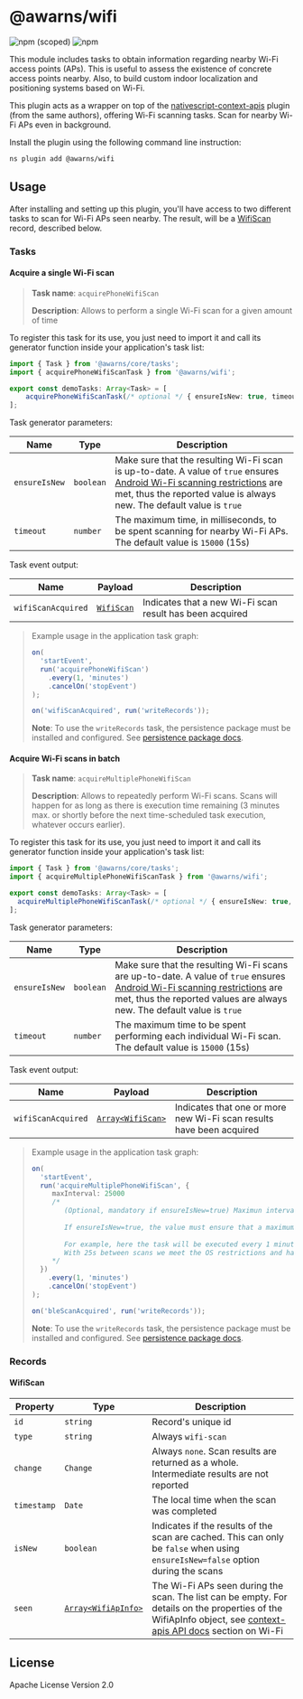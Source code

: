 # @awarns/wifi
![npm (scoped)](https://img.shields.io/npm/v/@awarns/wifi)
![npm](https://img.shields.io/npm/dm/@awarns/wifi)

This module includes tasks to obtain information regarding nearby Wi-Fi access points (APs). This is useful to assess the existence of concrete access points nearby. Also, to build custom indoor localization and positioning systems based on Wi-Fi.

This plugin acts as a wrapper on top of the [nativescript-context-apis](https://github.com/GeoTecINIT/nativescript-context-apis) plugin (from the same authors), offering Wi-Fi scanning tasks. Scan for nearby Wi-Fi APs even in background.

Install the plugin using the following command line instruction:

```bash
ns plugin add @awarns/wifi
```
## Usage

After installing and setting up this plugin, you'll have access to two different tasks to scan for Wi-Fi APs seen nearby. The result, will be a [WifiScan](#wifiscan) record, described below.

### Tasks

#### Acquire a single Wi-Fi scan

> **Task name**: `acquirePhoneWifiScan`
>
> **Description**: Allows to perform a single Wi-Fi scan for a given amount of time

To register this task for its use, you just need to import it and call its generator function inside your application's task list:

```ts
import { Task } from '@awarns/core/tasks';
import { acquirePhoneWifiScanTask } from '@awarns/wifi';

export const demoTasks: Array<Task> = [
    acquirePhoneWifiScanTask(/* optional */ { ensureIsNew: true, timeout: 15000 }),
];
```
Task generator parameters:

| Name           | Type            | Description                                                                                                                                                                                                                                                                                |
|----------------|-----------------|--------------------------------------------------------------------------------------------------------------------------------------------------------------------------------------------------------------------------------------------------------------------------------------------|
| `ensureIsNew`  | `boolean`       | Make sure that the resulting Wi-Fi scan is up-to-date. A value of `true` ensures [Android Wi-Fi scanning restrictions](https://developer.android.com/guide/topics/connectivity/wifi-scan#wifi-scan-throttling) are met, thus the reported value is always new. The default value is `true` |
| `timeout`      | `number`        | The maximum time, in milliseconds, to be spent scanning for nearby Wi-Fi APs. The default value is `15000` (15s)                                                                                                                                                                           |

Task event output:

| Name               | Payload                 | Description                                              |
|--------------------|-------------------------|----------------------------------------------------------|
| `wifiScanAcquired` | [`WifiScan`](#wifiscan) | Indicates that a new Wi-Fi scan result has been acquired |

> Example usage in the application task graph:
> ```ts
> on(
>   'startEvent',
>   run('acquirePhoneWifiScan')
>     .every(1, 'minutes')
>     .cancelOn('stopEvent')
> );
> 
> on('wifiScanAcquired', run('writeRecords'));
>```
> **Note**: To use the `writeRecords` task, the persistence package must be installed and configured. See [persistence package docs](../persistence/README.md).

#### Acquire Wi-Fi scans in batch

> **Task name**: `acquireMultiplePhoneWifiScan`
>
> **Description**: Allows to repeatedly perform Wi-Fi scans. Scans will happen for as long as there is execution time remaining (3 minutes max. or shortly before the next time-scheduled task execution, whatever occurs earlier).

To register this task for its use, you just need to import it and call its generator function inside your application's task list:

```ts
import { Task } from '@awarns/core/tasks';
import { acquireMultiplePhoneWifiScanTask } from '@awarns/wifi';

export const demoTasks: Array<Task> = [
  acquireMultiplePhoneWifiScanTask(/* optional */ { ensureIsNew: true, timeout: 15000 }),
];
```
Task generator parameters:

| Name          | Type      | Description                                                                                                                                                                                                                                                                                    |
|---------------|-----------|------------------------------------------------------------------------------------------------------------------------------------------------------------------------------------------------------------------------------------------------------------------------------------------------|
| `ensureIsNew` | `boolean` | Make sure that the resulting Wi-Fi scans are up-to-date. A value of `true` ensures [Android Wi-Fi scanning restrictions](https://developer.android.com/guide/topics/connectivity/wifi-scan#wifi-scan-throttling) are met, thus the reported values are always new. The default value is `true` |
| `timeout`     | `number`  | The maximum time to be spent performing each individual Wi-Fi scan. The default value is `15000` (15s)                                                                                                                                                                                         |

Task event output:

| Name               | Payload                        | Description                                                          |
|--------------------|--------------------------------|----------------------------------------------------------------------|
| `wifiScanAcquired` | [`Array<WifiScan>`](#wifiscan) | Indicates that one or more new Wi-Fi scan results have been acquired |

> Example usage in the application task graph:
> ```ts
> on(
>   'startEvent',
>   run('acquireMultiplePhoneWifiScan', { 
>      maxInterval: 25000 
>      /* 
>         (Optional, mandatory if ensureIsNew=true) Maximun interval between scans, unlimited by default. 
>         
>         If ensureIsNew=true, the value must ensure that a maximum of 2 scans are being collectd every minute. 
>         
>         For example, here the task will be executed every 1 minute, which means it will have ~55s to run. 
>         With 25s between scans we meet the OS restrictions and have enought time to collect 2 Wi-Fi fingerprints. 
>      */ 
>   })
>     .every(1, 'minutes')
>     .cancelOn('stopEvent')
> );
> 
> on('bleScanAcquired', run('writeRecords'));
>```
> **Note**: To use the `writeRecords` task, the persistence package must be installed and configured. See [persistence package docs](../persistence/README.md).

### Records

#### WifiScan

| Property    | Type                                                                               | Description                                                                                                                                                                                                                  |
|-------------|------------------------------------------------------------------------------------|------------------------------------------------------------------------------------------------------------------------------------------------------------------------------------------------------------------------------|
| `id`        | `string`                                                                           | Record's unique id                                                                                                                                                                                                           |
| `type`      | `string`                                                                           | Always `wifi-scan`                                                                                                                                                                                                           |
| `change`    | `Change`                                                                           | Always `none`. Scan results are returned as a whole. Intermediate results are not reported                                                                                                                                   |
| `timestamp` | `Date`                                                                             | The local time when the scan was completed                                                                                                                                                                                   |
| `isNew`     | `boolean`                                                                          | Indicates if the results of the scan are cached. This can only be `false` when using `ensureIsNew=false` option during the scans                                                                                             |
| `seen`      | [`Array<WifiApInfo>`](https://github.com/GeoTecINIT/nativescript-context-apis#api) | The Wi-Fi APs seen during the scan. The list can be empty. For details on the properties of the WifiApInfo object, see [context-apis API docs](https://github.com/GeoTecINIT/nativescript-context-apis#api) section on Wi-Fi |


## License

Apache License Version 2.0
